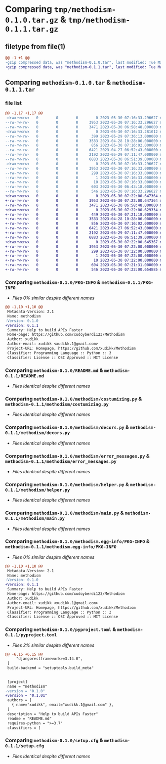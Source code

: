 # Comparing `tmp/methodism-0.1.0.tar.gz` & `tmp/methodism-0.1.1.tar.gz`

## filetype from file(1)

```diff
@@ -1 +1 @@
-gzip compressed data, was "methodism-0.1.0.tar", last modified: Tue May 30 07:16:33 2023, max compression
+gzip compressed data, was "methodism-0.1.1.tar", last modified: Tue May 30 07:22:00 2023, max compression
```

## Comparing `methodism-0.1.0.tar` & `methodism-0.1.1.tar`

### file list

```diff
@@ -1,17 +1,17 @@
-drwxrwxrwx   0        0        0        0 2023-05-30 07:16:33.296627 methodism-0.1.0/
--rw-rw-rw-   0        0        0     3953 2023-05-30 07:16:33.296627 methodism-0.1.0/PKG-INFO
--rw-rw-rw-   0        0        0     3471 2023-05-30 06:58:48.000000 methodism-0.1.0/README.md
-drwxrwxrwx   0        0        0        0 2023-05-30 07:16:33.281012 methodism-0.1.0/methodism/
--rw-rw-rw-   0        0        0      399 2023-05-29 07:36:13.000000 methodism-0.1.0/methodism/__init__.py
--rw-rw-rw-   0        0        0     3583 2023-04-28 10:28:06.000000 methodism-0.1.0/methodism/costumizing.py
--rw-rw-rw-   0        0        0      856 2023-05-30 07:16:02.000000 methodism-0.1.0/methodism/decors.py
--rw-rw-rw-   0        0        0     6421 2023-04-27 06:52:43.000000 methodism-0.1.0/methodism/error_messages.py
--rw-rw-rw-   0        0        0     2192 2023-05-29 07:11:47.000000 methodism-0.1.0/methodism/helper.py
--rw-rw-rw-   0        0        0     6883 2023-05-30 06:51:39.000000 methodism-0.1.0/methodism/main.py
-drwxrwxrwx   0        0        0        0 2023-05-30 07:16:33.296627 methodism-0.1.0/methodism.egg-info/
--rw-rw-rw-   0        0        0     3953 2023-05-30 07:16:33.000000 methodism-0.1.0/methodism.egg-info/PKG-INFO
--rw-rw-rw-   0        0        0      299 2023-05-30 07:16:33.000000 methodism-0.1.0/methodism.egg-info/SOURCES.txt
--rw-rw-rw-   0        0        0        1 2023-05-30 07:16:33.000000 methodism-0.1.0/methodism.egg-info/dependency_links.txt
--rw-rw-rw-   0        0        0       10 2023-05-30 07:16:33.000000 methodism-0.1.0/methodism.egg-info/top_level.txt
--rw-rw-rw-   0        0        0      603 2023-05-30 06:43:18.000000 methodism-0.1.0/pyproject.toml
--rw-rw-rw-   0        0        0      546 2023-05-30 07:16:33.296627 methodism-0.1.0/setup.cfg
+drwxrwxrwx   0        0        0        0 2023-05-30 07:22:00.647364 methodism-0.1.1/
+-rw-rw-rw-   0        0        0     3953 2023-05-30 07:22:00.647364 methodism-0.1.1/PKG-INFO
+-rw-rw-rw-   0        0        0     3471 2023-05-30 06:58:48.000000 methodism-0.1.1/README.md
+drwxrwxrwx   0        0        0        0 2023-05-30 07:22:00.629334 methodism-0.1.1/methodism/
+-rw-rw-rw-   0        0        0      449 2023-05-30 07:21:18.000000 methodism-0.1.1/methodism/__init__.py
+-rw-rw-rw-   0        0        0     3583 2023-04-28 10:28:06.000000 methodism-0.1.1/methodism/costumizing.py
+-rw-rw-rw-   0        0        0      856 2023-05-30 07:16:02.000000 methodism-0.1.1/methodism/decors.py
+-rw-rw-rw-   0        0        0     6421 2023-04-27 06:52:43.000000 methodism-0.1.1/methodism/error_messages.py
+-rw-rw-rw-   0        0        0     2192 2023-05-29 07:11:47.000000 methodism-0.1.1/methodism/helper.py
+-rw-rw-rw-   0        0        0     6883 2023-05-30 06:51:39.000000 methodism-0.1.1/methodism/main.py
+drwxrwxrwx   0        0        0        0 2023-05-30 07:22:00.645367 methodism-0.1.1/methodism.egg-info/
+-rw-rw-rw-   0        0        0     3953 2023-05-30 07:22:00.000000 methodism-0.1.1/methodism.egg-info/PKG-INFO
+-rw-rw-rw-   0        0        0      299 2023-05-30 07:22:00.000000 methodism-0.1.1/methodism.egg-info/SOURCES.txt
+-rw-rw-rw-   0        0        0        1 2023-05-30 07:22:00.000000 methodism-0.1.1/methodism.egg-info/dependency_links.txt
+-rw-rw-rw-   0        0        0       10 2023-05-30 07:22:00.000000 methodism-0.1.1/methodism.egg-info/top_level.txt
+-rw-rw-rw-   0        0        0      604 2023-05-30 07:21:31.000000 methodism-0.1.1/pyproject.toml
+-rw-rw-rw-   0        0        0      546 2023-05-30 07:22:00.654885 methodism-0.1.1/setup.cfg
```

### Comparing `methodism-0.1.0/PKG-INFO` & `methodism-0.1.1/PKG-INFO`

 * *Files 0% similar despite different names*

```diff
@@ -1,10 +1,10 @@
 Metadata-Version: 2.1
 Name: methodism
-Version: 0.1.0
+Version: 0.1.1
 Summary: Help to build APIs Faster
 Home-page: https://github.com/xudoyberdi123/Methodism
 Author: xudikk
 Author-email: xudikk <xudikk.1@gmail.com>
 Project-URL: Homepage, https://github.com/xudikk/Methodism
 Classifier: Programming Language :: Python :: 3
 Classifier: License :: OSI Approved :: MIT License
```

### Comparing `methodism-0.1.0/README.md` & `methodism-0.1.1/README.md`

 * *Files identical despite different names*

### Comparing `methodism-0.1.0/methodism/costumizing.py` & `methodism-0.1.1/methodism/costumizing.py`

 * *Files identical despite different names*

### Comparing `methodism-0.1.0/methodism/decors.py` & `methodism-0.1.1/methodism/decors.py`

 * *Files identical despite different names*

### Comparing `methodism-0.1.0/methodism/error_messages.py` & `methodism-0.1.1/methodism/error_messages.py`

 * *Files identical despite different names*

### Comparing `methodism-0.1.0/methodism/helper.py` & `methodism-0.1.1/methodism/helper.py`

 * *Files identical despite different names*

### Comparing `methodism-0.1.0/methodism/main.py` & `methodism-0.1.1/methodism/main.py`

 * *Files identical despite different names*

### Comparing `methodism-0.1.0/methodism.egg-info/PKG-INFO` & `methodism-0.1.1/methodism.egg-info/PKG-INFO`

 * *Files 0% similar despite different names*

```diff
@@ -1,10 +1,10 @@
 Metadata-Version: 2.1
 Name: methodism
-Version: 0.1.0
+Version: 0.1.1
 Summary: Help to build APIs Faster
 Home-page: https://github.com/xudoyberdi123/Methodism
 Author: xudikk
 Author-email: xudikk <xudikk.1@gmail.com>
 Project-URL: Homepage, https://github.com/xudikk/Methodism
 Classifier: Programming Language :: Python :: 3
 Classifier: License :: OSI Approved :: MIT License
```

### Comparing `methodism-0.1.0/pyproject.toml` & `methodism-0.1.1/pyproject.toml`

 * *Files 2% similar despite different names*

```diff
@@ -6,15 +6,15 @@
     "djangorestframework>=3.14.0",
 ]
 build-backend = "setuptools.build_meta"
 
 
 [project]
 name = "methodism"
-version = "0.1.0"
+version = "0.1.01"
 authors = [
   { name="xudikk", email="xudikk.1@gmail.com" },
 ]
 description = "Help to build APIs Faster"
 readme = "README.md"
 requires-python = ">=3.7"
 classifiers = [
```

### Comparing `methodism-0.1.0/setup.cfg` & `methodism-0.1.1/setup.cfg`

 * *Files identical despite different names*

